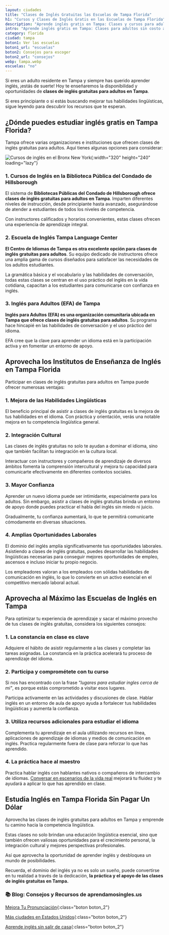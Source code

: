 ```yaml
---
layout: ciudades
title: "Clases de Inglés Gratuitas las Escuelas de Tampa Florida"
h1: "Cursos y Clases de Inglés Gratis en las Escuelas de Tampa Florida"
description: "Aprende inglés gratis en Tampa: Clases y cursos para adultos sin costo. Mejora tus habilidades y amplía tus oportunidades. ¡Aprovecha hoy!"
intro: "Aprende inglés gratis en Tampa: Clases para adultos sin costo alguno"
category: florida
ciudad: tampa
boton1: Ver las escuelas
boton1_url: "escuelas"
boton2: Consejos para escoger
boton2_url: "consejos"
webp: tampa.webp
escuelas: "no"
---
```

Si eres un adulto residente en Tampa y siempre has querido aprender inglés, ¡estás de suerte! Hoy te enseñaremos la disponibilidad y oportunidades de **clases de inglés gratuitas para adultos en Tampa**.

Si eres principiante o si estás buscando mejorar tus habilidades lingüísticas, sigue leyendo para descubrir los recursos que te esperan.

## ¿Dónde puedes estudiar inglés gratis en Tampa Florida?

Tampa ofrece varias organizaciones e instituciones que ofrecen clases de inglés gratuitas para adultos. Aquí tienes algunas opciones para considerar:

![Cursos de inglés en el Bronx New York]({{site.baseurl}}/img/{{page.webp}} "Clases inglés {{page.ciudad|capitalize}}"){:width="320" height="240" loading="lazy"}

### 1. Cursos de Inglés en la Biblioteca Pública del Condado de Hillsborough

El sistema de **Bibliotecas Públicas del Condado de Hillsborough ofrece clases de inglés gratuitas para adultos en Tampa**. Imparten diferentes niveles de instrucción, desde principiante hasta avanzado, asegurándose de atender a estudiantes de todos los niveles de competencia.

Con instructores calificados y horarios convenientes, estas clases ofrecen una experiencia de aprendizaje integral.

### 2. Escuela de Inglés Tampa Language Center

**El Centro de Idiomas de Tampa es otra excelente opción para clases de inglés gratuitas para adultos**. Su equipo dedicado de instructores ofrece una amplia gama de cursos diseñados para satisfacer las necesidades de los adultos estudiantes.

La gramática básica y el vocabulario y las habilidades de conversación, todas estas clases se centran en el uso práctico del inglés en la vida cotidiana, capacitan a los estudiantes para comunicarse con confianza en inglés.

### 3. Inglés para Adultos (EFA) de Tampa

**Inglés para Adultos (EFA) es una organización comunitaria ubicada en Tampa que ofrece clases de inglés gratuitas para adultos**. Su programa hace hincapié en las habilidades de conversación y el uso práctico del idioma.

EFA cree que la clave para aprender un idioma está en la participación activa y en fomentar un entorno de apoyo.

## Aprovecha los Institutos de Enseñanza de Inglés en Tampa Florida

Participar en clases de inglés gratuitas para adultos en Tampa puede ofrecer numerosas ventajas:

### 1. Mejora de las Habilidades Lingüísticas

El beneficio principal de asistir a clases de inglés gratuitas es la mejora de tus habilidades en el idioma. Con práctica y orientación, verás una notable mejora en tu competencia lingüística general.

### 2. Integración Cultural

Las clases de inglés gratuitas no solo te ayudan a dominar el idioma, sino que también facilitan tu integración en la cultura local.

Interactuar con instructores y compañeros de aprendizaje de diversos ámbitos fomenta la comprensión intercultural y mejora tu capacidad para comunicarte efectivamente en diferentes contextos sociales.

### 3. Mayor Confianza

Aprender un nuevo idioma puede ser intimidante, especialmente para los adultos. Sin embargo, asistir a clases de inglés gratuitas brinda un entorno de apoyo donde puedes practicar el habla del inglés sin miedo ni juicio.

Gradualmente, tu confianza aumentará, lo que te permitirá comunicarte cómodamente en diversas situaciones.

### 4. Amplias Oportunidades Laborales

El dominio del inglés amplía significativamente tus oportunidades laborales. Asistiendo a clases de inglés gratuitas, puedes desarrollar las habilidades lingüísticas necesarias para conseguir mejores oportunidades de empleo, ascensos e incluso iniciar tu propio negocio.

Los empleadores valoran a los empleados con sólidas habilidades de comunicación en inglés, lo que lo convierte en un activo esencial en el competitivo mercado laboral actual.

## Aprovecha al Máximo las Escuelas de Inglés en Tampa

Para optimizar tu experiencia de aprendizaje y sacar el máximo provecho de tus clases de inglés gratuitas, considera los siguientes consejos:

### 1. La constancia en clase es clave

Adquiere el hábito de asistir regularmente a las clases y completar las tareas asignadas. La constancia en la práctica acelerará tu proceso de aprendizaje del idioma.

### 2. Participa y comprométete con tu curso

Si nos has encontrado con la frase *"lugares para estudiar ingles cerca de mi"*, es porque estás comprometido a visitar esos lugares.

Participa activamente en las actividades y discusiones de clase. Hablar inglés en un entorno de aula de apoyo ayuda a fortalecer tus habilidades lingüísticas y aumenta la confianza.

### 3. Utiliza recursos adicionales para estudiar el idioma

Complementa tu aprendizaje en el aula utilizando recursos en línea, aplicaciones de aprendizaje de idiomas y medios de comunicación en inglés. Practica regularmente fuera de clase para reforzar lo que has aprendido.

### 4. La práctica hace al maestro

Practica hablar inglés con hablantes nativos o compañeros de intercambio de idiomas. [Conversar en escenarios de la vida real]({{'clases-en-linea'|relative_url}} "Aprende inglés desde casa") mejorará tu fluidez y te ayudará a aplicar lo que has aprendido en clase.

## Estudia Inglés en Tampa Florida Sin Pagar Un Dólar

Aprovecha las clases de inglés gratuitas para adultos en Tampa y emprende tu camino hacia la competencia lingüística.

Estas clases no solo brindan una educación lingüística esencial, sino que también ofrecen valiosas oportunidades para el crecimiento personal, la integración cultural y mejores perspectivas profesionales.

Así que aprovecha la oportunidad de aprender inglés y desbloquea un mundo de posibilidades.

Recuerda, el dominio del inglés ya no es solo un sueño, puede convertirse en tu realidad a través de la dedicación, **la práctica y el apoyo de las clases de inglés gratuitas en Tampa.**

### 📚 Blog: Consejos y Recursos de aprendamosingles.us

[Mejora Tu Pronunciación]({{'blog'|relative_url}}){:class="boton boton_2"}

[Más ciudades en Estados Unidos]({{'escuelas'|relative_url}}){:class="boton boton_2"}

[Aprende inglés sin salir de casa]({{'clases-en-linea'|relative_url}}){:class="boton boton_2"}
